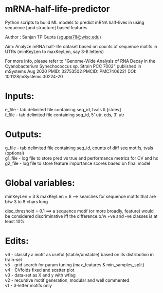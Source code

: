 # mRNA-half-life-predictor
Python scripts to build ML models to predict mRNA half-lives in using sequence [and structure] based features

Author  : Sanjan TP Gupta (sgupta78@wisc.edu)

Aim: Analyze mRNA half-life dataset based on counts of sequence motifs 
      in UTRs (minKeyLen to maxKeyLen, say 3-8 letters)

For more info, please refer to "Genome-Wide Analysis of RNA Decay in the Cyanobacterium Synechococcus sp. Strain PCC 7002" published in mSystems Aug 2020
PMID: 32753502 PMCID: PMC7406221 DOI: 10.1128/mSystems.00224-20

# Inputs:
 e_file - tab delimited file containing seq_id, tvals & [stdev] <br>
 f_file - tab delimited file containing seq_id, 5' utr, cds, 3' utr

# Outputs:
 g_file  - tab delimited file containing seq_id, counts of diff seq motifs, 
           tvals (optional) <br>
 g1_file - log file to store pred vs true and performance metrics for CV and ho <br>
 g2_file - log file to store feature importance scores based on final model <br>

# Global variables:
 minKeyLen = 3 & maxKeyLen = 8 ==> searches for sequence motifs that are b/w 3 to
                                   8 chars long <br>

 disc_threshold = 0.1 ==> a sequence motif (or more broadly, feature) would be
                           considered discriminative iff the difference b/w +ve and
                           -ve classes is at least 10%

 # Edits:
 v6 - classify a motif as useful (stable/unstable) based on its distribution in train-set <br>
 v5 - grid search for param tuning (max_features & min_samples_split) <br>
 v4 - CVfolds fixed and scatter plot <br>
 v3 - data-set as X and y with wflag <br>
 v2 - recursive motif generation, modular and well commented <br>
 v1 - 3-letter motifs only <br>

